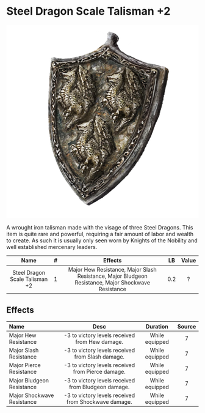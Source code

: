 # Steel Dragon Scale Talisman +2

![Copyrighted Image](SteelDragonScaleTalisman+2.png)



A wrought iron talisman made with the visage of three Steel Dragons. This item is quite rare and powerful, requiring a fair amount of labor and wealth to create. As such it is usually only seen worn by Knights of the Nobility and well established mercenary leaders.



|              Name              | # |                                               Effects                                               | LB | Value |
| :----------------------------: | :-: | :-------------------------------------------------------------------------------------------------: | :-: | :---: |
| Steel Dragon Scale Talisman +2 | 1 | Major Hew Resistance, Major Slash Resistance, Major Bludgeon Resistance, Major Shockwave Resistance | 0.2 |   ?   |

## Effects

| Name                       |                        Desc                        |    Duration    | Source |
| :------------------------- | :--------------------------------------------------: | :------------: | :-----------: |
| Major Hew Resistance       |    -3 to victory levels received from Hew damage.    | While equipped |       7       |
| Major Slash Resistance     |   -3 to victory levels received from Slash damage.   | While equipped |       7       |
| Major Pierce Resistance    |  -3 to victory levels received from Pierce damage.  | While equipped |       7       |
| Major Bludgeon Resistance  | -3 to victory levels received from Bludgeon damage. | While equipped |       7       |
| Major Shockwave Resistance | -3 to victory levels received from Shockwave damage. | While equipped |       7       |
